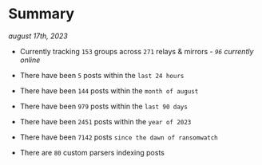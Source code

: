 
# Summary
_august 17th, 2023_

- Currently tracking `153` groups across `271` relays & mirrors - _`96` currently online_

- There have been `5` posts within the `last 24 hours`

- There have been `144` posts within the `month of august`

- There have been `979` posts within the `last 90 days`

- There have been `2451` posts within the `year of 2023`

- There have been `7142` posts `since the dawn of ransomwatch`

- There are `80` custom parsers indexing posts
